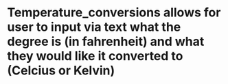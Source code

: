 # Temperature_conversions allows for user to input via text what the degree is (in fahrenheit) and what they would like it converted to (Celcius or Kelvin)
